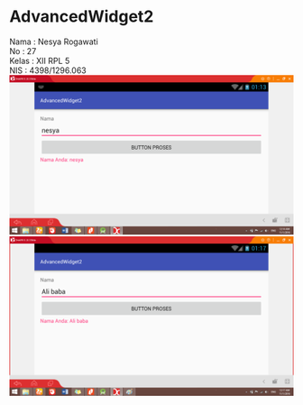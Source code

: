 # AdvancedWidget2
Nama : Nesya Rogawati
<br> No : 27
<br> Kelas : XII RPL 5
<br> NIS : 4398/1296.063
![AdvancedWidget2%20(1)](https://github.com/nesyar/AdvancedWidget2/blob/master/AdvancedWidget2%20(1).png)
![AdvancedWidget2%20(2)](https://github.com/nesyar/AdvancedWidget2/blob/master/AdvancedWidget2%20(2).png)
